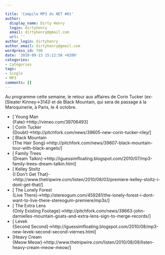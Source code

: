 ```yaml
---

title: 'Compile MP3 du NET #01'
author:
  display_name: Dirty Henry
  login: dirtyhenry
  email: dirtyhenry@gmail.com
  url: ''
author_login: dirtyhenry
author_email: dirtyhenry@gmail.com
wordpress_id: 700
date: '2010-09-13 15:12:58 +0200'
categories:
- Catégories
tags:
- Single
- MP3
comments: []
---
```

Au programme cette semaine, le retour aux affaires de Corin Tucker (ex-[Sleater Kinney->314]) et de Black Mountain, qui sera de passage à la Maroquinerie, à Paris, le 4 octobre.

<ul class="polaroids">

<li><div class="polaroid">
[<img369> Young Man<br />{Fate}->http://vimeo.com/39706493]
</div></li>

<li><div class="polaroid">
[<img370> Corin Tucker<br />{Doubt}->http://pitchfork.com/news/39605-new-corin-tucker-riley/]
</div></li>

<li><div class="polaroid">
[<img371> Black Mountain<br />{The Hair Song}->http://pitchfork.com/news/39607-black-mountain-tour-with-black-angels/]
</div></li>

<li><div class="polaroid">
[<img372> Family Trees<br />{Dream Talkin}->http://iguessimfloating.blogspot.com/2010/07/mp3-family-trees-dream-talkin.html]
</div></li>

<li><div class="polaroid">
[<img373> Kelley Stoltz<br />{I Don't Get That}->http://www.thetripwire.com/listen/2010/08/03/premiere-kelley-stoltz-i-dont-get-that/]
</div></li>

<li><div class="polaroid">
[<img374> The Lonely Forest<br />{Live There}->http://stereogum.com/459281/the-lonely-forest-i-dont-want-to-live-there-stereogum-premiere/mp3s/]
</div></li>

<li><div class="polaroid">
[<img375> The Extra Lens<br />{Only Existing Footage}->http://pitchfork.com/news/39663-john-darnielles-mountain-goats-and-extra-lens-sign-to-merge-records/]
</div></li>

<li><div class="polaroid">
[<img376> Levek<br />{Second Second}->http://iguessimfloating.blogspot.com/2010/08/mp3-new-levek-second-second-viernes.html]
</div></li>

<li><div class="polaroid">
[<img377>Heavy Cream<br />{Meow Meow}->http://www.thetripwire.com/listen/2010/08/09/listen-heavy-cream-meow-meow/]
</div></li>

</ul>

